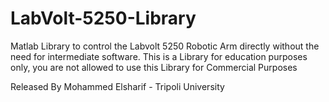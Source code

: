 # LabVolt-5250-Library
Matlab Library to control the Labvolt 5250 Robotic Arm directly without the need for intermediate software. 
This is a Library for education purposes only, you are not allowed to use this Library for Commercial Purposes

Released By Mohammed Elsharif - Tripoli University
